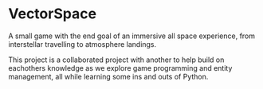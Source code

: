 VectorSpace
===========
A small game with the end goal of an immersive all space experience, from interstellar travelling to atmosphere landings.

This project is a collaborated project with another to help build on eachothers knowledge as we explore game programming and entity management, all while learning some ins and outs of Python.
